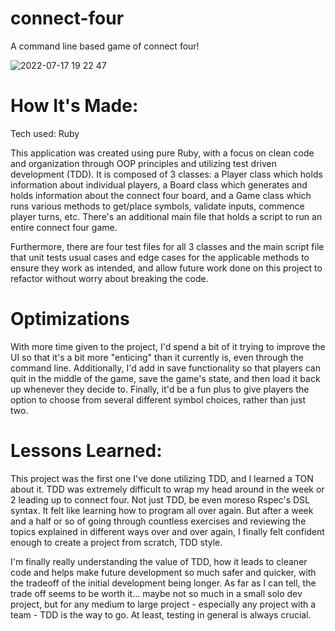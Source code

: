 # connect-four

A command line based game of connect four!

![2022-07-17 19 22 47](https://user-images.githubusercontent.com/74276666/179428962-1ddb1868-60e2-44a0-8bfa-f94906f70f6c.gif)

# How It's Made:
Tech used: Ruby

This application was created using pure Ruby, with a focus on clean code and organization through OOP principles and utilizing test driven development (TDD). It is composed of 3 classes: a Player class which holds information about individual players, a Board class which generates and holds information about the connect four board, and a Game class which runs various methods to get/place symbols, validate inputs, commence player turns, etc. There's an additional main file that holds a script to run an entire connect four game. 

Furthermore, there are four test files for all 3 classes and the main script file that unit tests usual cases and edge cases for the applicable methods to ensure they work as intended, and allow future work done on this project to refactor without worry about breaking the code.

# Optimizations
With more time given to the project, I'd spend a bit of it trying to improve the UI so that it's a bit more "enticing" than it currently is, even through the command line. Additionally, I'd add in save functionality so that players can quit in the middle of the game, save the game's state, and then load it back up whenever they decide to. Finally, it'd be a fun plus to give players the option to choose from several different symbol choices, rather than just two.


# Lessons Learned:
This project was the first one I've done utilizing TDD, and I learned a TON about it. TDD was extremely difficult to wrap my head around in the week or 2 leading up to connect four. Not just TDD, be even moreso Rspec's DSL syntax. It felt like learning how to program all over again. But after a week and a half or so of going through countless exercises and reviewing the topics explained in different ways over and over again, I finally felt confident enough to create a project from scratch, TDD style. 

I'm finally really understanding the value of TDD, how it leads to cleaner code and helps make future development so much safer and quicker, with the tradeoff of the initial development being longer. As far as I can tell, the trade off seems to be worth it... maybe not so much in a small solo dev project, but for any medium to large project - especially any project with a team - TDD is the way to go. At least, testing in general is always crucial. 
